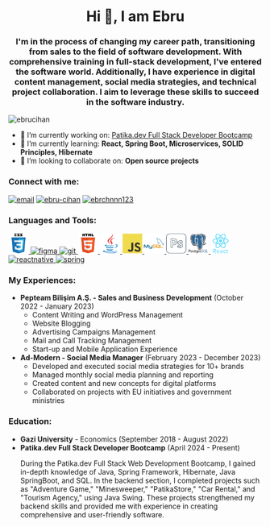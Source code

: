 <h1 align="center">Hi 👋, I am Ebru </h1>
<h3 align="center">I'm in the process of changing my career path, transitioning from sales to the field of software development. With comprehensive training in full-stack development, I've entered the software world. Additionally, I have experience in digital content management, social media strategies, and technical project collaboration. I aim to leverage these skills to succeed in the software industry.</h3>

<p align="left"> <img src="https://komarev.com/ghpvc/?username=ebrucihan&label=Profile%20views&color=0e75b6&style=flat" alt="ebrucihan" /> </p>

- 🔭 I’m currently working on: [Patika.dev Full Stack Developer Bootcamp](https://www.patika.dev)
- 🌱 I’m currently learning: **React, Spring Boot, Microservices, SOLID Principles, Hibernate**
- 👯 I’m looking to collaborate on: **Open source projects**

<h3 align="left">Connect with me:</h3>
<p align="left">
  <a href="mailto:ebrchnnn123@gmail.com" target="_blank"><img src="https://raw.githubusercontent.com/rahuldkjain/github-profile-readme-generator/master/src/images/icons/Social/email.svg" alt="email" height="30" width="40" /></a>
  <a href="https://www.linkedin.com/in/ebru-cihan-b0aaa2201/" target="_blank"><img src="https://raw.githubusercontent.com/rahuldkjain/github-profile-readme-generator/master/src/images/icons/Social/linked-in-alt.svg" alt="ebru-cihan" height="30" width="40" /></a>
  <a href="https://www.hackerrank.com/ebrchnnn123" target="_blank"><img src="https://raw.githubusercontent.com/rahuldkjain/github-profile-readme-generator/master/src/images/icons/Social/hackerrank.svg" alt="ebrchnnn123" height="30" width="40" /></a>
</p>

<h3 align="left">Languages and Tools:</h3>
<p align="left"> 
  <a href="https://www.w3schools.com/css/" target="_blank" rel="noreferrer"> <img src="https://raw.githubusercontent.com/devicons/devicon/master/icons/css3/css3-original-wordmark.svg" alt="css3" width="40" height="40"/> </a> 
  <a href="https://www.figma.com/" target="_blank" rel="noreferrer"> <img src="https://www.vectorlogo.zone/logos/figma/figma-icon.svg" alt="figma" width="40" height="40"/> </a> 
  <a href="https://git-scm.com/" target="_blank" rel="noreferrer"> <img src="https://www.vectorlogo.zone/logos/git-scm/git-scm-icon.svg" alt="git" width="40" height="40"/> </a> 
  <a href="https://www.w3.org/html/" target="_blank" rel="noreferrer"> <img src="https://raw.githubusercontent.com/devicons/devicon/master/icons/html5/html5-original-wordmark.svg" alt="html5" width="40" height="40"/> </a> 
  <a href="https://www.java.com" target="_blank" rel="noreferrer"> <img src="https://raw.githubusercontent.com/devicons/devicon/master/icons/java/java-original.svg" alt="java" width="40" height="40"/> </a> 
  <a href="https://developer.mozilla.org/en-US/docs/Web/JavaScript" target="_blank" rel="noreferrer"> <img src="https://raw.githubusercontent.com/devicons/devicon/master/icons/javascript/javascript-original.svg" alt="javascript" width="40" height="40"/> </a> 
  <a href="https://www.mysql.com/" target="_blank" rel="noreferrer"> <img src="https://raw.githubusercontent.com/devicons/devicon/master/icons/mysql/mysql-original-wordmark.svg" alt="mysql" width="40" height="40"/> </a> 
  <a href="https://www.photoshop.com/en" target="_blank" rel="noreferrer"> <img src="https://raw.githubusercontent.com/devicons/devicon/master/icons/photoshop/photoshop-line.svg" alt="photoshop" width="40" height="40"/> </a> 
  <a href="https://www.postgresql.org" target="_blank" rel="noreferrer"> <img src="https://raw.githubusercontent.com/devicons/devicon/master/icons/postgresql/postgresql-original-wordmark.svg" alt="postgresql" width="40" height="40"/> </a> 
  <a href="https://reactjs.org/" target="_blank" rel="noreferrer"> <img src="https://raw.githubusercontent.com/devicons/devicon/master/icons/react/react-original-wordmark.svg" alt="react" width="40" height="40"/> </a> 
  <a href="https://reactnative.dev/" target="_blank" rel="noreferrer"> <img src="https://reactnative.dev/img/header_logo.svg" alt="reactnative" width="40" height="40"/> </a> 
  <a href="https://spring.io/" target="_blank" rel="noreferrer"> <img src="https://www.vectorlogo.zone/logos/springio/springio-icon.svg" alt="spring" width="40" height="40"/> </a> 
</p>

<h3 align="left">My Experiences:</h3>
<ul>
  <li>
    <strong>Pepteam Bilişim A.Ş. - Sales and Business Development</strong> (October 2022 - January 2023)
    <ul>
      <li>Content Writing and WordPress Management</li>
      <li>Website Blogging</li>
      <li>Advertising Campaigns Management</li>
      <li>Mail and Call Tracking Management</li>
      <li>Start-up and Mobile Application Experience</li>
    </ul>
  </li>
  <li>
    <strong>Ad-Modern - Social Media Manager</strong> (February 2023 - December 2023)
    <ul>
      <li>Developed and executed social media strategies for 10+ brands</li>
      <li>Managed monthly social media planning and reporting</li>
      <li>Created content and new concepts for digital platforms</li>
      <li>Collaborated on projects with EU initiatives and government ministries</li>
    </ul>
  </li>
</ul>

<h3 align="left">Education:</h3>
<ul>
  <li>
    <strong>Gazi University</strong> - Economics (September 2018 - August 2022)
  </li>
  <li>
   <strong>Patika.dev Full Stack Developer Bootcamp</strong> (April 2024 - Present)
    <p>
      During the Patika.dev Full Stack Web Development Bootcamp, I gained in-depth knowledge of Java, Spring Framework, Hibernate, Java SpringBoot, and SQL. In the backend section, I completed projects such as "Adventure Game," "Minesweeper," "PatikaStore," "Car Rental," and "Tourism Agency," using Java Swing. These projects strengthened my backend skills and provided me with experience in creating comprehensive and user-friendly software.
    </p>
  </li>
</ul>
